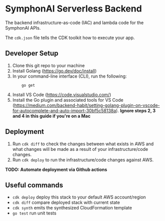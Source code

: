 # SymphonAI Serverless Backend

The backend infrastructure-as-code (IAC) and lambda code for the SymphonAI APIs.

The `cdk.json` file tells the CDK toolkit how to execute your app.

## Developer Setup

1. Clone this git repo to your machine
2. Install Golang (https://go.dev/doc/install)
3. In your command-line interface (CLI), run the following:
   ```
       go get
   ```
4. Install VS Code (https://code.visualstudio.com/)
5. Install the Go plugin and associated tools for VS Code (https://medium.com/backend-habit/setting-golang-plugin-on-vscode-for-autocomplete-and-auto-import-30bf5c58138a). **Ignore steps 2, 3 and 4 in this guide if you're on a Mac**

## Deployment

1. Run `cdk diff` to check the changes between what exists in AWS and what changes will be made as a result of your infrastructure/code changes.
2. Run `cdk deploy` to run the infrastructure/code changes against AWS.

**TODO: Automate deployment via Github actions**

## Useful commands

- `cdk deploy` deploy this stack to your default AWS account/region
- `cdk diff` compare deployed stack with current state
- `cdk synth` emits the synthesized CloudFormation template
- `go test` run unit tests
